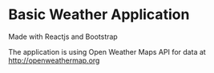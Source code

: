 # Basic Weather Application
Made with Reactjs and Bootstrap

The application is using Open Weather Maps API for data at http://openweathermap.org
